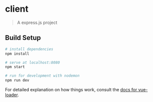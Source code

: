 # client

> A express.js project

## Build Setup

``` bash
# install dependencies
npm install

# serve at localhost:8080
npm start

# run for development with nodemon
npm run dev
```

For detailed explanation on how things work, consult the [docs for vue-loader](http://vuejs.github.io/vue-loader).
